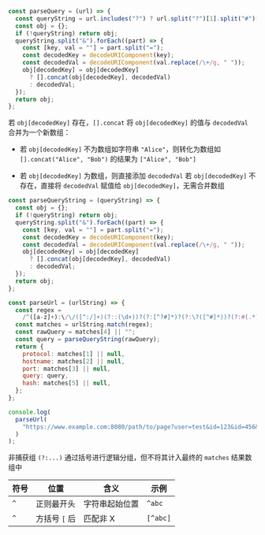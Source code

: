```js
const parseQuery = (url) => {
  const queryString = url.includes("?") ? url.split("?")[1].split("#")[0] : "";
  const obj = {};
  if (!queryString) return obj;
  queryString.split("&").forEach((part) => {
    const [key, val = ""] = part.split("=");
    const decodedKey = decodeURIComponent(key);
    const decodedVal = decodeURIComponent(val.replace(/\+/g, " "));
    obj[decodedKey] = obj[decodedKey]
      ? [].concat(obj[decodedKey], decodedVal)
      : decodedVal;
  });
  return obj;
};
```

若 `obj[decodedKey]` 存在，`[].concat` 将 `obj[decodedKey]` 的值与 `decodedVal` 合并为一个新数组：  
* 若 `obj[decodedKey]` 不为数组如字符串 `"Alice"`，则转化为数组如 `[].concat("Alice", "Bob")` 的结果为 `["Alice", "Bob"]`
- 若 `obj[decodedKey]` 为数组，则直接添加 `decodedVal` 
若 `obj[decodedKey]` 不存在，直接将 `decodedVal` 赋值给 `obj[decodedKey]`，无需合并数组

```js
const parseQueryString = (queryString) => {
  const obj = {};
  if (!queryString) return obj;
  queryString.split("&").forEach((part) => {
    const [key, val = ""] = part.split("=");
    const decodedKey = decodeURIComponent(key);
    const decodedVal = decodeURIComponent(val.replace(/\+/g, " "));
    obj[decodedKey] = obj[decodedKey]
      ? [].concat(obj[decodedKey], decodedVal)
      : decodedVal;
  });
  return obj;
};

const parseUrl = (urlString) => {
  const regex =
    /^([a-z]+):\/\/([^:/]+)(?::(\d+))?(?:[^?#]*)?(?:\?([^#]*))?(?:#(.*))?$/i;
  const matches = urlString.match(regex);
  const rawQuery = matches[4] || "";
  const query = parseQueryString(rawQuery);
  return {
    protocol: matches[1] || null,
    hostname: matches[2] || null,
    port: matches[3] || null,
    query: query,
    hash: matches[5] || null,
  };
};

console.log(
  parseUrl(
    "https://www.example.com:8080/path/to/page?user=test&id=123&id=456&q=a+b#section1"
  )
);
```

非捕获组 `(?:...)` 通过括号进行逻辑分组，但不将其计入最终的 `matches` 结果数组中

| 符号  | 位置        | **含义**  | 示例       |
| --- | --------- | ------- | -------- |
| `^` | 正则最开头     | 字符串起始位置 | `^abc`   |
| `^` | 方括号 `[` 后 | 匹配非 X   | `[^abc]` |
